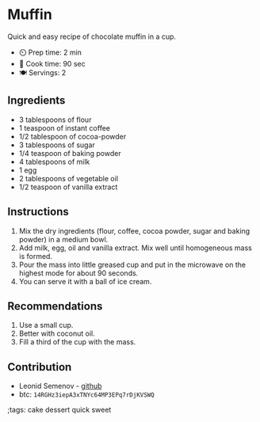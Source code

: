 # Muffin

Quick and easy recipe of chocolate muffin in a cup.

- ⏲️ Prep time: 2 min
- 🍳 Cook time: 90 sec
- 🍽️ Servings: 2

## Ingredients

- 3 tablespoons of flour
- 1 teaspoon of instant coffee
- 1/2 tablespoon of cocoa-powder
- 3 tablespoons of sugar
- 1/4 teaspoon of baking powder
- 4 tablespoons of milk
- 1 egg
- 2 tablespoons of vegetable oil
- 1/2 teaspoon of vanilla extract

## Instructions

1. Mix the dry ingredients (flour, coffee, cocoa powder, sugar and baking powder) in a medium bowl.
2. Add milk, egg, oil and vanilla extract. Mix well until homogeneous mass is formed.
3. Pour the mass into little greased cup and put in the microwave on the highest mode for about 90 seconds.
4. You can serve it with a ball of ice cream.

## Recommendations

1. Use a small cup.
2. Better with coconut oil.
3. Fill a third of the cup with the mass.

## Contribution

- Leonid Semenov - [github](https://github.com/LnSxx)
- btc: `14RGHz3iepA3xTNYc64MP3EPq7rDjKVSWQ`

;tags: cake dessert quick sweet
